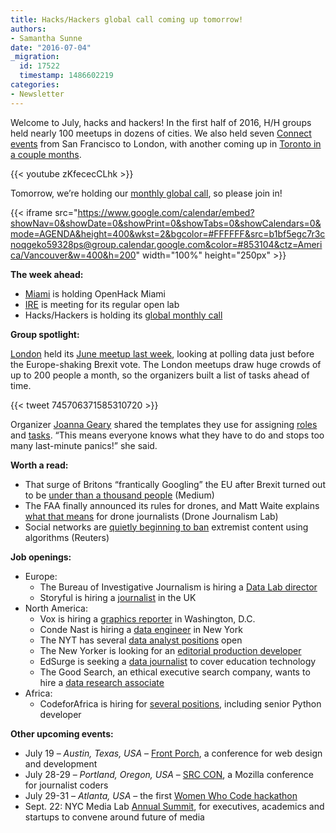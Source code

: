 ```yaml
---
title: Hacks/Hackers global call coming up tomorrow!
authors:
- Samantha Sunne
date: "2016-07-04"
_migration:
  id: 17522
  timestamp: 1486602219
categories:
- Newsletter
---
```


Welcome to July, hacks and hackers! In the first half of 2016, H/H groups held nearly 100 meetups in dozens of cities. We also held seven [Connect events][1] from San Francisco to London, with another coming up in [Toronto in a couple months][2].

{{< youtube zKfececCLhk >}}

Tomorrow, we&#8217;re holding our [monthly global call][3], so please join in!

{{< iframe src="https://www.google.com/calendar/embed?showNav=0&showDate=0&showPrint=0&showTabs=0&showCalendars=0&mode=AGENDA&height=400&wkst=2&bgcolor=#FFFFFF&src=b1bf5egc7r3cnoqgeko59328ps@group.calendar.google.com&color=#853104&ctz=America/Vancouver&w=400&h=200" width="100%" height="250px" >}}

**The week ahead:**

  * [Miami][4] is holding OpenHack Miami
  * [IRE][5] is meeting for its regular open lab
  * Hacks/Hackers is holding its [global monthly call][3]

**Group spotlight:**

[London][6] held its [June meetup last week][7], looking at polling data just before the Europe-shaking Brexit vote. The London meetups draw huge crowds of up to 200 people a month, so the organizers built a list of tasks ahead of time.

{{< tweet 745706371585310720 >}}

Organizer [Joanna Geary][8] shared the templates they use for assigning [roles][9] and [tasks][10]. &#8220;This means everyone knows what they have to do and stops too many last-minute panics!&#8221; she said.

**Worth a read:**

  * That surge of Britons &#8220;frantically Googling&#8221; the EU after Brexit turned out to be [under than a thousand people][11] (Medium)
  * The FAA finally announced its rules for drones, and Matt Waite explains [what that means][12] for drone journalists (Drone Journalism Lab)
  * Social networks are [quietly beginning to ban][13] extremist content using algorithms (Reuters)

**Job openings:**

  * Europe:
      * The Bureau of Investigative Journalism is hiring a [Data Lab director][14]
      * Storyful is hiring a [journalist][15] in the UK
  * North America:
      * Vox is hiring a [graphics reporter][16] in Washington, D.C.
      * Conde Nast is hiring a [data engineer][17] in New York
      * The NYT has several [data analyst positions][18] open
      * The New Yorker is looking for an [editorial production developer][19]
      * EdSurge is seeking a [data journalist][20] to cover education technology
      * The Good Search, an ethical executive search company, wants to hire a [data research associate][21]
  * Africa:
      * CodeforAfrica is hiring for [several positions][22], including senior Python developer

**Other upcoming events:**

  * July 19 &#8211; _Austin, Texas, USA_ &#8211; [Front Porch][23], a conference for web design and development
  * July 28-29 &#8211; _Portland, Oregon, USA_ &#8211; [SRC CON][24], a Mozilla conference for journalist coders
  * July 29-31 &#8211; _Atlanta, USA_ &#8211; the first [Women Who Code hackathon][25]
  * Sept. 22: NYC Media Lab [Annual Summit][26], for executives, academics and startups to convene around future of media

 [1]: http://connect.hackshackers.com
 [2]: http://connect.hackshackers.com/event/toronto/
 [3]: http://hackshackers.com/resources/global-open-call/
 [4]: http://www.meetup.com/Hacks-Hackers-Miami/
 [5]: http://www.meetup.com/hackshackersIRE/
 [6]: https://twitter.com/HacksHackersLDN
 [7]: https://www.eventbrite.co.uk/e/hackshackers-london-june-meetup-tickets-25840019193
 [8]: https://twitter.com/JoannaUK
 [9]: https://docs.google.com/document/d/1bBAnHGLxxyEfua2hhZSuhZQxTV1RxR8QWxaPSnejVz4/edit#
 [10]: https://docs.google.com/spreadsheets/d/1tsvfJPbUZ82ha92ZEk-RxcUYOVvDQcd-ZKJm4NmYrLg/edit?usp=sharing
 [11]: https://medium.com/@dannypage/stop-using-google-trends-a5014dd32588#.doc45ri43
 [12]: http://www.dronejournalismlab.org/post/146262852202/the-faas-drone-rules-are-here-what-does-it-mean
 [13]: http://www.reuters.com/article/us-internet-extremism-video-exclusive-idUSKCN0ZB00M
 [14]: https://www.thebureauinvestigates.com/2016/06/22/apply-bureaus-new-data-lab-director/
 [15]: https://www.journalism.co.uk/media-jobs/journalist-uk/s75/a649217/
 [16]: https://boards.greenhouse.io/voxmedia/jobs/240772?gh_jid=240772&gh_src=nf4aj8#.V3VYj5MrLVq
 [17]: http://condenast.avature.net/careers/JobDetail/New-York-Data-Engineer/5626
 [18]: http://www.nytco.com/careers/data-insights/
 [19]: http://condenast.avature.net/careers/JobDetail/New-York-Editorial-Production-Developer/3272
 [20]: https://edsurge.workable.com/jobs/270028
 [21]: http://tgsus.com/contact-us/careers/data-research-associate/
 [22]: http://opportunities.codeforafrica.org/
 [23]: http://frontporch.io/austin/
 [24]: http://srccon.org/
 [25]: http://www.wwcodehackathon.com/
 [26]: http://summit.nycmedialab.org/
